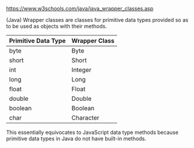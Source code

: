 https://www.w3schools.com/java/java_wrapper_classes.asp

(Java) Wrapper classes are classes for primitive data types provided so as to be used as objects with their methods.

|Primitive Data Type|Wrapper Class|
|---|---|
|byte|Byte|
|short|Short|
|int|Integer|
|long|Long|
|float|Float|
|double|Double|
|boolean|Boolean|
|char|Character|

This essentially equivocates to JavaScript data type methods because primitive data types in Java do not have built-in methods.